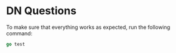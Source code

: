 # DN Questions

To make sure that everything works as expected, run the following command:

```go
go test
```
